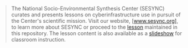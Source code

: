 > The National Socio-Environmental Synthesis Center (SESYNC) curates and presents
> lessons on cyberinfrastructure use in pursuit of the Center's scientific mission.
> Visit our website, [www.sesync.org], to learn more about SESYNC or proceed to
> the [lesson] maintained in this repository. The lesson content is also available
> as a [slideshow] for classroom instruction.

<!-------------------------------------
-- Only modify content below or risk --
-- a merge conflict with upstream.   --
-------------------------------------->

[www.sesync.org]: httsp://www.sesync.org
[lesson]: https://sesync-ci.github.io/netlogo-programming-lesson
[slideshow]: https://sesync-ci.github.io/netlogo-programming-lesson/instructor
